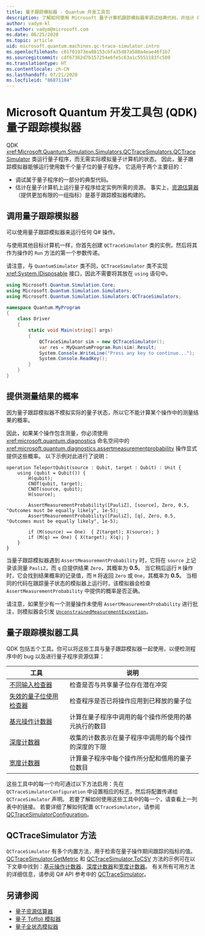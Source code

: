 ```yaml
---
title: 量子跟踪模拟器 - Quantum 开发工具包
description: 了解如何使用 Microsoft 量子计算机跟踪模拟器来调试经典代码，并估计 Q# 程序的资源要求。
author: vadym-kl
ms.author: vadym@microsoft.com
ms.date: 06/25/2020
ms.topic: article
uid: microsoft.quantum.machines.qc-trace-simulator.intro
ms.openlocfilehash: c01f01973ea08153cbfa35d87a588a4eae46f1b7
ms.sourcegitcommit: cdf67362d7b157254e6fe5c63a1c5551183fc589
ms.translationtype: HT
ms.contentlocale: zh-CN
ms.lasthandoff: 07/21/2020
ms.locfileid: "86871104"
---
```

# <a name="microsoft-quantum-development-kit-qdk-quantum-trace-simulator"></a>Microsoft Quantum 开发工具包 (QDK) 量子跟踪模拟器

QDK <xref:Microsoft.Quantum.Simulation.Simulators.QCTraceSimulators.QCTraceSimulator> 类运行量子程序，而无需实际模拟量子计算机的状态。 因此，量子跟踪模拟器能够运行使用数千个量子位的量子程序。  它适用于两个主要目的： 

* 调试属于量子程序的一部分的典型代码。 
* 估计在量子计算机上运行量子程序给定实例所需的资源。 事实上，[资源估算器](xref:microsoft.quantum.machines.resources-estimator)（提供更加有限的一组指标）是基于跟踪模拟器构建的。

## <a name="invoking-the-quantum-trace-simulator"></a>调用量子跟踪模拟器

可以使用量子跟踪模拟器来运行任何 Q# 操作。

与使用其他目标计算机一样，你首先创建 `QCTraceSimulator` 类的实例，然后将其作为操作的 `Run` 方法的第一个参数传递。

请注意，与 `QuantumSimulator` 类不同，`QCTraceSimulator` 类不实现 <xref:System.IDisposable> 接口，因此不需要将其放在 `using` 语句中。

```csharp
using Microsoft.Quantum.Simulation.Core;
using Microsoft.Quantum.Simulation.Simulators;
using Microsoft.Quantum.Simulation.Simulators.QCTraceSimulators;

namespace Quantum.MyProgram
{
    class Driver
    {
        static void Main(string[] args)
        {
            QCTraceSimulator sim = new QCTraceSimulator();
            var res = MyQuantumProgram.Run(sim).Result;
            System.Console.WriteLine("Press any key to continue...");
            System.Console.ReadKey();
        }
    }
}
```

## <a name="providing-the-probability-of-measurement-outcomes"></a>提供测量结果的概率

因为量子跟踪模拟器不模拟实际的量子状态，所以它不能计算某个操作中的测量结果的概率。 

因此，如果某个操作包含测量，你必须使用 <xref:microsoft.quantum.diagnostics> 命名空间中的 <xref:microsoft.quantum.diagnostics.assertmeasurementprobability> 操作显式提供这些概率。 以下示例对此进行了说明：

```qsharp
operation TeleportQubit(source : Qubit, target : Qubit) : Unit {
    using (qubit = Qubit()) {
        H(qubit);
        CNOT(qubit, target);
        CNOT(source, qubit);
        H(source);

        AssertMeasurementProbability([PauliZ], [source], Zero, 0.5, "Outcomes must be equally likely", 1e-5);
        AssertMeasurementProbability([PauliZ], [q], Zero, 0.5, "Outcomes must be equally likely", 1e-5);

        if (M(source) == One)  { Z(target); X(source); }
        if (M(q) == One) { X(target); X(q); }
    }
}
```

当量子跟踪模拟器遇到 `AssertMeasurementProbability` 时，它将在 `source` 上记录该测量 `PauliZ`，而 `q` 应提供结果 `Zero`，其概率为 **0.5**。 当它稍后运行 `M` 操作时，它会找到结果概率的记录值，而 `M` 将返回 `Zero` 或 `One`，其概率为 **0.5**。 当相同的代码在跟踪量子状态的模拟器上运行时，该模拟器会检查 `AssertMeasurementProbability` 中提供的概率是否正确。

请注意，如果至少有一个测量操作未使用 `AssertMeasurementProbability` 进行批注，则模拟器会引发 [`UnconstrainedMeasurementException`](https://docs.microsoft.com/dotnet/api/microsoft.quantum.simulation.simulators.qctracesimulators.unconstrainedmeasurementexception)。

## <a name="quantum-trace-simulator-tools"></a>量子跟踪模拟器工具

QDK 包括五个工具。你可以将这些工具与量子跟踪模拟器一起使用，以便检测程序中的 bug 以及进行量子程序资源估算： 

|工具 | 说明 |
|-----| -----|
|[不同输入检查器](xref:microsoft.quantum.machines.qc-trace-simulator.distinct-inputs) |检查是否与共享量子位存在潜在冲突 |
|[失效的量子位使用检查器](xref:microsoft.quantum.machines.qc-trace-simulator.invalidated-qubits)  |检查程序是否已将操作应用到已释放的量子位 |
|[基元操作计数器](xref:microsoft.quantum.machines.qc-trace-simulator.primitive-counter)  | 计算在量子程序中调用的每个操作所使用的基元执行的数目  |
|[深度计数器](xref:microsoft.quantum.machines.qc-trace-simulator.depth-counter)  |收集的计数表示在量子程序中调用的每个操作的深度的下限   |
|[宽度计数器](xref:microsoft.quantum.machines.qc-trace-simulator.width-counter)  |计算量子程序中每个操作所分配和借用的量子位数目 |

这些工具中的每一个均可通过以下方法启用：先在 `QCTraceSimulatorConfiguration` 中设置相应的标志，然后将配置传递给 `QCTraceSimulator` 声明。 若要了解如何使用这些工具中的每一个，请查看上一列表中的链接。 若要详细了解如何配置 `QCTraceSimulator`，请参阅 [QCTraceSimulatorConfiguration](xref:Microsoft.Quantum.Simulation.Simulators.QCTraceSimulators.QCTraceSimulatorConfiguration)。

## <a name="qctracesimulator-methods"></a>QCTraceSimulator 方法

`QCTraceSimulator` 有多个内置方法，用于检索在量子操作期间跟踪的指标的值。 [QCTraceSimulator.GetMetric](https://docs.microsoft.com/dotnet/api/microsoft.quantum.simulation.simulators.qctracesimulators.qctracesimulator.getmetric) 和 [QCTraceSimulator.ToCSV](https://docs.microsoft.com/dotnet/api/microsoft.quantum.simulation.simulators.qctracesimulators.qctracesimulator.tocsv) 方法的示例可在以下文章中找到：[基元操作计数器](xref:microsoft.quantum.machines.qc-trace-simulator.primitive-counter)、[深度计数器](xref:microsoft.quantum.machines.qc-trace-simulator.depth-counter)和[宽度计数器](xref:microsoft.quantum.machines.qc-trace-simulator.width-counter)。 有关所有可用方法的详细信息，请参阅 Q# API 参考中的 [QCTraceSimulator](xref:Microsoft.Quantum.Simulation.Simulators.QCTraceSimulators.QCTraceSimulator)。  

## <a name="see-also"></a>另请参阅

- [量子资源估算器](xref:microsoft.quantum.machines.resources-estimator)
- [量子 Toffoli 模拟器](xref:microsoft.quantum.machines.toffoli-simulator)
- [量子全状态模拟器](xref:microsoft.quantum.machines.full-state-simulator) 